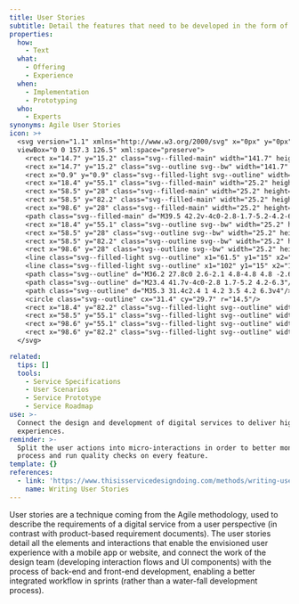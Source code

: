```yaml
---
title: User Stories
subtitle: Detail the features that need to be developed in the form of user interactions
properties:
  how:
    - Text
  what:
    - Offering
    - Experience
  when:
    - Implementation
    - Prototyping
  who:
    - Experts
synonyms: Agile User Stories
icon: >+
  <svg version="1.1" xmlns="http://www.w3.org/2000/svg" x="0px" y="0px"
  viewBox="0 0 157.3 126.5" xml:space="preserve">
    <rect x="14.7" y="15.2" class="svg--filled-main" width="141.7" height="110.4"/>
    <rect x="14.7" y="15.2" class="svg--outline svg--bw" width="141.7" height="110.4"/>
    <rect x="0.9" y="0.9" class="svg--filled-light svg--outline" width="140.3" height="110.9"/>
    <rect x="18.4" y="55.1" class="svg--filled-main" width="25.2" height="17.3"/>
    <rect x="58.5" y="28" class="svg--filled-main" width="25.2" height="17.3"/>
    <rect x="58.5" y="82.2" class="svg--filled-main" width="25.2" height="17.3"/>
    <rect x="98.6" y="28" class="svg--filled-main" width="25.2" height="17.3"/>
    <path class="svg--filled-main" d="M39.5 42.2v-4c0-2.8-1.7-5.2-4.2-6.3h-7.8c-2.4 1-4.2 3.5-4.2 6.3v4c0 0 3.3 2 8 2C36.2 44.2 39.5 42.2 39.5 42.2z"/>
    <rect x="18.4" y="55.1" class="svg--outline svg--bw" width="25.2" height="17.3"/>
    <rect x="58.5" y="28" class="svg--outline svg--bw" width="25.2" height="17.3"/>
    <rect x="58.5" y="82.2" class="svg--outline svg--bw" width="25.2" height="17.3"/>
    <rect x="98.6" y="28" class="svg--outline svg--bw" width="25.2" height="17.3"/>
    <line class="svg--filled-light svg--outline" x1="61.5" y1="15" x2="79.1" y2="15"/>
    <line class="svg--filled-light svg--outline" x1="102" y1="15" x2="119.6" y2="15"/>
    <path class="svg--outline" d="M36.2 27.8c0 2.6-2.1 4.8-4.8 4.8 -2.6 0-4.8-2.2-4.8-4.8v-1.7c0-2.6 2.1-4.8 4.8-4.8 2.6 0 4.8 2.2 4.8 4.8V27.8z"/>
    <path class="svg--outline" d="M23.4 41.7v-4c0-2.8 1.7-5.2 4.2-6.3"/>
    <path class="svg--outline" d="M35.3 31.4c2.4 1 4.2 3.5 4.2 6.3v4"/>
    <circle class="svg--outline" cx="31.4" cy="29.7" r="14.5"/>
    <rect x="18.4" y="82.2" class="svg--filled-light svg--outline" width="25.2" height="17.3"/>
    <rect x="58.5" y="55.1" class="svg--filled-light svg--outline" width="25.2" height="17.3"/>
    <rect x="98.6" y="55.1" class="svg--filled-light svg--outline" width="25.2" height="17.3"/>
    <rect x="98.6" y="82.2" class="svg--filled-light svg--outline" width="25.2" height="17.3"/>
  </svg>

related:
  tips: []
  tools:
    - Service Specifications
    - User Scenarios
    - Service Prototype
    - Service Roadmap
use: >-
  Connect the design and development of digital services to deliver high-quality
  experiences.
reminder: >-
  Split the user actions into micro-interactions in order to better monitor the
  process and run quality checks on every feature.
template: {}
references:
  - link: 'https://www.thisisservicedesigndoing.com/methods/writing-user-stories'
    name: Writing User Stories
---
```

User stories are a technique coming from the Agile methodology, used to describe the requirements of a digital service from a user perspective (in contrast with product-based requirement documents). The user stories detail all the elements and interactions that enable the envisioned user experience with a mobile app or website, and connect the work of the design team (developing interaction flows and UI components) with the process of back-end and front-end development, enabling a better integrated workflow in sprints (rather than a water-fall development process).
